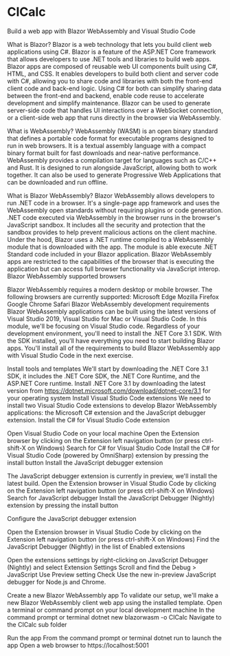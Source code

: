 # CICalc
Build a web app with Blazor WebAssembly and Visual Studio Code

What is Blazor?
Blazor is a web technology that lets you build client web applications using C#. Blazor is a feature of the ASP.NET Core framework that allows developers to use .NET tools and libraries to build web apps.
Blazor apps are composed of reusable web UI components built using C#, HTML, and CSS. It enables developers to build both client and server code with C#, allowing you to share code and libraries with both the front-end client code and back-end logic. Using C# for both can simplify sharing data between the front-end and backend, enable code reuse to accelerate development and simplify maintenance.
Blazor can be used to generate server-side code that handles UI interactions over a WebSocket connection, or a client-side web app that runs directly in the browser via WebAssembly.

What is WebAssembly?
WebAssembly (WASM) is an open binary standard that defines a portable code format for executable programs designed to run in web browsers. It is a textual assembly language with a compact binary format built for fast downloads and near-native performance.
WebAssembly provides a compilation target for languages such as C/C++ and Rust. It is designed to run alongside JavaScript, allowing both to work together. It can also be used to generate Progressive Web Applications that can be downloaded and run offline.

What is Blazor WebAssembly?
Blazor WebAssembly allows developers to run .NET code in a browser. It's a single-page app framework and uses the WebAssembly open standards without requiring plugins or code generation.
.NET code executed via WebAssembly in the browser runs in the browser's JavaScript sandbox. It includes all the security and protection that the sandbox provides to help prevent malicious actions on the client machine.
Under the hood, Blazor uses a .NET runtime compiled to a WebAssembly module that is downloaded with the app. The module is able execute .NET Standard code included in your Blazor application.
Blazor WebAssembly apps are restricted to the capabilities of the browser that is executing the application but can access full browser functionality via JavaScript interop.
Blazor WebAssembly supported browsers

Blazor WebAssembly requires a modern desktop or mobile browser. The following browsers are currently supported:
Microsoft Edge
Mozilla Firefox
Google Chrome
Safari
Blazor WebAssembly development requirements
Blazor WebAssembly applications can be built using the latest versions of Visual Studio 2019, Visual Studio for Mac or Visual Studio Code. In this module, we'll be focusing on Visual Studio code.
Regardless of your development environment, you'll need to install the .NET Core 3.1 SDK. With the SDK installed, you'll have everything you need to start building Blazor apps. You'll install all of the requirements to build Blazor WebAssembly app with Visual Studio Code in the next exercise.


Install tools and templates
We'll start by downloading the .NET Core 3.1 SDK, it includes the .NET Core SDK, the .NET Core Runtime, and the ASP.NET Core runtime.
Install .NET Core 3.1 by downloading the latest version from https://dotnet.microsoft.com/download/dotnet-core/3.1 for your operating system
Install Visual Studio Code extensions
We need to install two Visual Studio Code extensions to develop Blazor WebAssembly applications: the Microsoft C# extension and the JavaScript debugger extension.
Install the C# for Visual Studio Code extension

Open Visual Studio Code on your local machine
Open the Extension browser by clicking on the Extension left navigation button (or press ctrl-shift-X on Windows)
Search for C# for Visual Studio Code
Install the C# for Visual Studio Code (powered by OmniSharp) extension by pressing the install button
Install the JavaScript debugger extension

The JavaScript debugger extension is currently in preview, we'll install the latest build.
Open the Extension browser in Visual Studio Code by clicking on the Extension left navigation button (or press ctrl-shift-X on Windows)
Search for JavaScript debugger
Install the JavaScript Debugger (Nightly) extension by pressing the install button


Configure the JavaScript debugger extension

Open the Extension browser in Visual Studio Code by clicking on the Extension left navigation button (or press ctrl-shift-X on Windows)
Find the JavaScript Debugger (Nightly) in the list of Enabled extensions

Open the extensions settings by right-clicking on JavaScript Debugger (Nightly) and select Extension Settings
Scroll and find the Debug > JavaScript Use Preview setting
Check Use the new in-preview JavaScript debugger for Node.js and Chrome.

Create a new Blazor WebAssembly app
To validate our setup, we'll make a new Blazor WebAssembly client web app using the installed template.
Open a terminal or command prompt on your local development machine
In the command prompt or terminal dotnet new blazorwasm -o CICalc
Navigate to the CICalc sub folder


Run the app
From the command prompt or terminal dotnet run to launch the app
Open a web browser to https://localhost:5001





